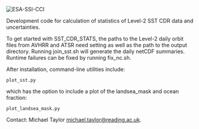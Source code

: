 ![ESA-SSI-CCI](http://cci.esa.int/sites/default/files/esa_cci_sst_logo_0.GIF)

Development code for calculation of statistics of Level-2 SST CDR data and uncertainties.

To get started with SST_CDR_STATS, the paths to the Level-2 daily orbit files from AVHRR and ATSR need setting as well as the path to the output directory. Running join_sst.sh will generate the daily netCDF summaries. Runtime failures can be fixed by running fix_nc.sh. 

After installation, command-line utilities include:

    plot_sst.py

which has the option to include a plot of the landsea_mask and ocean fraction:

    plot_landsea_mask.py

Contact: Michael Taylor <michael.taylor@reading.ac.uk>.

